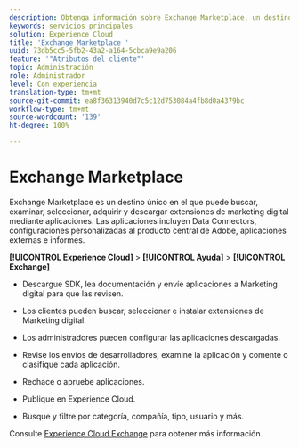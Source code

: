 ```yaml
---
description: Obtenga información sobre Exchange Marketplace, un destino único en el que puede buscar, examinar, seleccionar, adquirir y descargar extensiones de marketing digital a través de aplicaciones.
keywords: servicios principales
solution: Experience Cloud
title: 'Exchange Marketplace '
uuid: 73db5cc5-5fb2-43a2-a164-5cbca9e9a206
feature: '"Atributos del cliente"'
topic: Administración
role: Administrador
level: Con experiencia
translation-type: tm+mt
source-git-commit: ea8f36313940d7c5c12d753084a4fb8d0a4379bc
workflow-type: tm+mt
source-wordcount: '139'
ht-degree: 100%

---
```



# Exchange Marketplace

Exchange Marketplace es un destino único en el que puede buscar, examinar, seleccionar, adquirir y descargar extensiones de marketing digital mediante aplicaciones. Las aplicaciones incluyen Data Connectors, configuraciones personalizadas al producto central de Adobe, aplicaciones externas e informes.

**[!UICONTROL Experience Cloud]** > **[!UICONTROL Ayuda]** > **[!UICONTROL Exchange]**

* Descargue SDK, lea documentación y envíe aplicaciones a Marketing digital para que las revisen.

* Los clientes pueden buscar, seleccionar e instalar extensiones de Marketing digital.

* Los administradores pueden configurar las aplicaciones descargadas.

* Revise los envíos de desarrolladores, examine la aplicación y comente o clasifique cada aplicación.

* Rechace o apruebe aplicaciones.

* Publique en Experience Cloud.

* Busque y filtre por categoría, compañía, tipo, usuario y más.

Consulte [Experience Cloud Exchange](https://exchange.adobe.com/experiencecloud.html) para obtener más información.
